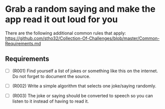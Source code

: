 # Grab a random saying and make the app read it out loud for you

There are the following additional common rules that apply:
https://github.com/stho32/Collection-Of-Challenges/blob/master/Common-Requirements.md

## Requirements

- [ ] (R001) Find yourself a list of jokes or something like this on the internet. Do not forget to document the source. 
- [ ] (R002) Write a simple algorithm that selects one joke/saying randomly.
- [ ] (R003) The joke or saying should be converted to speech so you can listen to it instead of having to read it.



